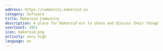 ```yaml
---
address: https://community.makeroid.io
category: Software
title: Makeroid Community
description: A place for Makeroid'ers to share and discuss their thoughts
userCount: 3951
icon: makeroid.png
activity: very high
language: en
---
```

